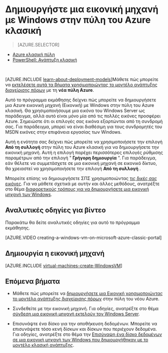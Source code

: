 <properties
    pageTitle="Δημιουργήστε μια Εικονική στην πύλη του κλασική | Microsoft Azure"
    description="Δημιουργήστε μια εικονική μηχανή Windows στην πύλη του Azure κλασική."
    services="virtual-machines-windows"
    documentationCenter=""
    authors="cynthn"
    manager="timlt"
    editor=""
    tags="azure-service-management"/>

<tags
    ms.service="virtual-machines-windows"
    ms.workload="infrastructure-services"
    ms.tgt_pltfrm="vm-windows"
    ms.devlang="na"
    ms.topic="article"
    ms.date="10/18/2016"
    ms.author="cynthn"/>

# <a name="create-a-virtual-machine-running-windows-in-the-azure-classic-portal"></a>Δημιουργήστε μια εικονική μηχανή με Windows στην πύλη του Azure κλασική

> [AZURE.SELECTOR]
- [Azure κλασική πύλη](virtual-machines-windows-classic-tutorial.md)
- [PowerShell: Ανάπτυξη κλασική](virtual-machines-windows-classic-create-powershell.md)

<br>

[AZURE.INCLUDE [learn-about-deployment-models](../../includes/learn-about-deployment-models-classic-include.md)]Μάθετε πώς μπορείτε να [εκτελέσετε αυτά τα βήματα χρησιμοποιώντας το μοντέλο ανάπτυξης διαχείρισης πόρων](virtual-machines-windows-hero-tutorial.md) με τη **νέα πύλη Azure**. 

Αυτό το πρόγραμμα εκμάθησης δείχνει πώς μπορείτε να δημιουργήσετε μια Azure εικονική μηχανή (Εικονική) με Windows στην πύλη του Azure κλασική. Θα χρησιμοποιήσουμε μια εικόνα του Windows Server ως παράδειγμα, αλλά αυτό είναι μόνο μία από τις πολλές εικόνες προσφέρει Azure. Σημειώστε ότι οι επιλογές σας εικόνα εξαρτώνται από τη συνδρομή σας. Για παράδειγμα, μπορεί να είναι διαθέσιμη για τους συνδρομητές του MSDN εικόνες στην επιφάνεια εργασίας των Windows.

Αυτή η ενότητα σας δείχνει πώς μπορείτε να χρησιμοποιήσετε την επιλογή **Από τη συλλογή** στην πύλη του Azure κλασική για να δημιουργήσετε την εικονική μηχανή. Αυτή η επιλογή παρέχει περισσότερες επιλογές ρύθμισης παραμέτρων από την επιλογή " **Γρήγορη δημιουργία** ". Για παράδειγμα, εάν θέλετε να συμμετάσχετε σε μια εικονική μηχανή σε εικονικό δίκτυο, θα χρειαστεί να χρησιμοποιήσετε την επιλογή **Από τη συλλογή** .

Μπορείτε επίσης να δημιουργήσετε ΣΠΣ χρησιμοποιώντας [τις δικές σας εικόνες](virtual-machines-windows-classic-createupload-vhd.md). Για να μάθετε σχετικά με αυτήν και άλλες μεθόδους, ανατρέξτε στο θέμα [διαφορετικούς τρόπους για να δημιουργήσετε μια εικονική μηχανή των Windows](virtual-machines-windows-creation-choices.md).



## <a name="video-walkthrough"></a>Αναλυτικές οδηγίες για βίντεο

Παρακάτω θα δείτε αναλυτικές οδηγίες για αυτό το πρόγραμμα εκμάθησης.

[AZURE.VIDEO creating-a-windows-vm-on-microsoft-azure-classic-portal]

## <a id="createvirtualmachine"> </a>Δημιουργία η εικονική μηχανή

[AZURE.INCLUDE [virtual-machines-create-WindowsVM](../../includes/virtual-machines-create-windowsvm.md)]

## <a name="next-steps"></a>Επόμενα βήματα

- Μάθετε πώς μπορείτε να [δημιουργήσετε μια Εικονική χρησιμοποιώντας το μοντέλο ανάπτυξης διαχείρισης πόρων](virtual-machines-windows-hero-tutorial.md) στην πύλη του νέου Azure. 

- Συνδεθείτε με την εικονική μηχανή. Για οδηγίες, ανατρέξτε στο θέμα [σύνδεση μια εικονική μηχανή εκτελούν τον Windows Server](virtual-machines-windows-classic-connect-logon.md).

- Επισυνάψτε ένα δίσκο για την αποθήκευση δεδομένων. Μπορείτε να επισυνάψετε τόσο κενή δίσκων και δίσκων που περιέχουν δεδομένα. Για οδηγίες, ανατρέξτε στο θέμα την [Επισύναψη ένα δίσκο δεδομένων σε μια εικονική μηχανή των Windows που δημιουργήθηκαν με το μοντέλο κλασική ανάπτυξης](virtual-machines-windows-classic-attach-disk.md).
